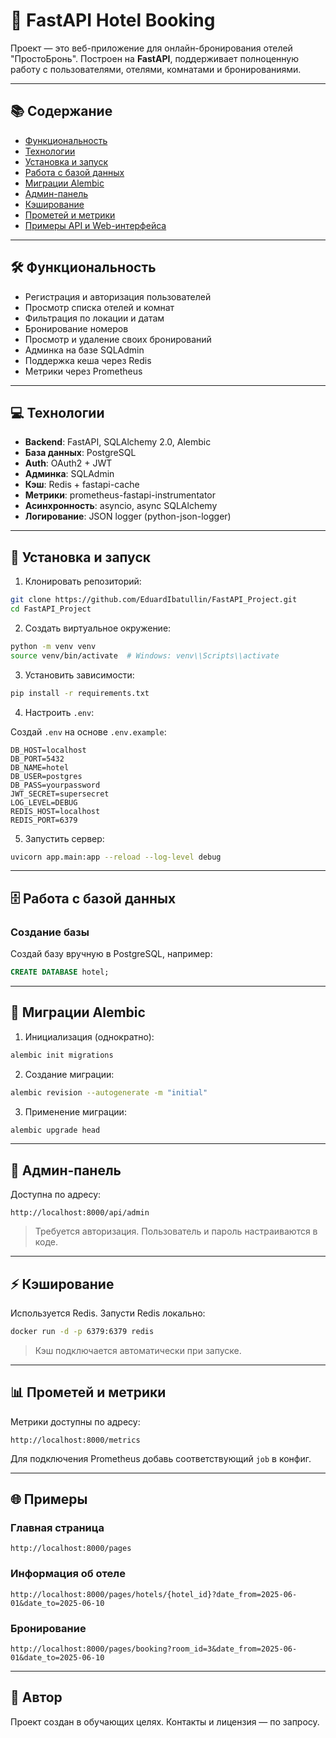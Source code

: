 # 🏨 FastAPI Hotel Booking

Проект — это веб-приложение для онлайн-бронирования отелей "ПростоБронь". Построен на **FastAPI**, поддерживает полноценную работу с пользователями, отелями, комнатами и бронированиями.

---

## 📚 Содержание

* [Функциональность](#функциональность)
* [Технологии](#технологии)
* [Установка и запуск](#установка-и-запуск)
* [Работа с базой данных](#работа-с-базой-данных)
* [Миграции Alembic](#миграции-alembic)
* [Админ-панель](#админ-панель)
* [Кэширование](#кэширование)
* [Прометей и метрики](#прометей-и-метрики)
* [Примеры API и Web-интерфейса](#примеры)

---

## 🛠️ Функциональность

* Регистрация и авторизация пользователей
* Просмотр списка отелей и комнат
* Фильтрация по локации и датам
* Бронирование номеров
* Просмотр и удаление своих бронирований
* Админка на базе SQLAdmin
* Поддержка кеша через Redis
* Метрики через Prometheus

---

## 💻 Технологии

* **Backend**: FastAPI, SQLAlchemy 2.0, Alembic
* **База данных**: PostgreSQL
* **Auth**: OAuth2 + JWT
* **Админка**: SQLAdmin
* **Кэш**: Redis + fastapi-cache
* **Метрики**: prometheus-fastapi-instrumentator
* **Асинхронность**: asyncio, async SQLAlchemy
* **Логирование**: JSON logger (python-json-logger)

---

## 🚀 Установка и запуск

1. Клонировать репозиторий:

```bash
git clone https://github.com/EduardIbatullin/FastAPI_Project.git
cd FastAPI_Project
```

2. Создать виртуальное окружение:

```bash
python -m venv venv
source venv/bin/activate  # Windows: venv\\Scripts\\activate
```

3. Установить зависимости:

```bash
pip install -r requirements.txt
```

4. Настроить `.env`:

Создай `.env` на основе `.env.example`:

```env
DB_HOST=localhost
DB_PORT=5432
DB_NAME=hotel
DB_USER=postgres
DB_PASS=yourpassword
JWT_SECRET=supersecret
LOG_LEVEL=DEBUG
REDIS_HOST=localhost
REDIS_PORT=6379
```

5. Запустить сервер:

```bash
uvicorn app.main:app --reload --log-level debug
```

---

## 🗄️ Работа с базой данных

### Создание базы

Создай базу вручную в PostgreSQL, например:

```sql
CREATE DATABASE hotel;
```

---

## 🔁 Миграции Alembic

1. Инициализация (однократно):

```bash
alembic init migrations
```

2. Создание миграции:

```bash
alembic revision --autogenerate -m "initial"
```

3. Применение миграции:

```bash
alembic upgrade head
```

---

## 🔐 Админ-панель

Доступна по адресу:

```
http://localhost:8000/api/admin
```

> Требуется авторизация. Пользователь и пароль настраиваются в коде.

---

## ⚡ Кэширование

Используется Redis. Запусти Redis локально:

```bash
docker run -d -p 6379:6379 redis
```

> Кэш подключается автоматически при запуске.

---

## 📊 Прометей и метрики

Метрики доступны по адресу:

```
http://localhost:8000/metrics
```

Для подключения Prometheus добавь соответствующий `job` в конфиг.

---

## 🌐 Примеры

### Главная страница

```
http://localhost:8000/pages
```

### Информация об отеле

```
http://localhost:8000/pages/hotels/{hotel_id}?date_from=2025-06-01&date_to=2025-06-10
```

### Бронирование

```
http://localhost:8000/pages/booking?room_id=3&date_from=2025-06-01&date_to=2025-06-10
```

---

## 📎 Автор

Проект создан в обучающих целях.
Контакты и лицензия — по запросу.
